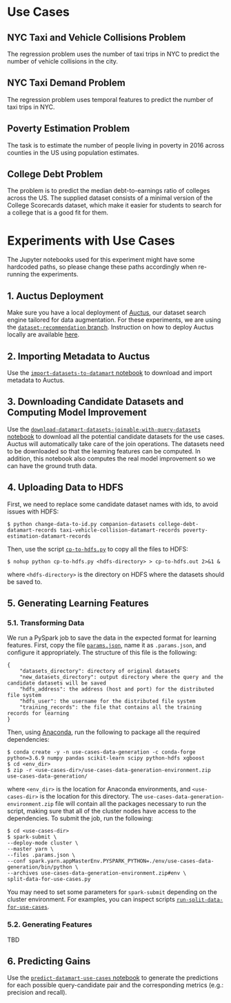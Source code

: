 # Use Cases

## NYC Taxi and Vehicle Collisions Problem

The regression problem uses the number of taxi trips in NYC to predict the number of vehicle collisions in the city.

## NYC Taxi Demand Problem

The regression problem uses temporal features to predict the number of taxi trips in NYC.

## Poverty Estimation Problem

The task is to estimate the number of people living in poverty in 2016 across counties in the US using population estimates.

## College Debt Problem

The problem is to predict the median debt-to-earnings ratio of colleges across the US. The supplied dataset consists of a minimal version of the College Scorecards dataset, which make it easier for students to search for a college that is a good fit for them.

# Experiments with Use Cases

The Jupyter notebooks used for this experiment might have some hardcoded paths, so please change these paths accordingly when re-running the experiments.

## 1. Auctus Deployment

Make sure you have a local deployment of [Auctus](https://gitlab.com/ViDA-NYU/datamart/datamart), our dataset search engine tailored for data augmentation. For these experiments, we are using the [`dataset-recommendation` branch](https://gitlab.com/ViDA-NYU/datamart/datamart/-/tree/dataset-recommendation). Instruction on how to deploy Auctus locally are available [here](https://gitlab.com/ViDA-NYU/datamart/datamart/-/blob/dataset-recommendation/README.md#local-deployment-development-setup).

## 2. Importing Metadata to Auctus

Use the [`import-datasets-to-datamart` notebook](datamart-data/import-datasets-to-datamart.ipynb) to download and import metadata to Auctus.

## 3. Downloading Candidate Datasets and Computing Model Improvement

Use the [`download-datamart-datasets-joinable-with-query-datasets` notebook](datamart-data/download-datamart-datasets-joinable-with-query-datasets.ipynb) to download all the potential candidate datasets for the use cases. Auctus will automatically take care of the join operations. The datasets need to be downloaded so that the learning features can be computed. In addition, this notebook also computes the real model improvement so we can have the ground truth data.

## 4. Uploading Data to HDFS

First, we need to replace some candidate dataset names with ids, to avoid issues with HDFS:

    $ python change-data-to-id.py companion-datasets college-debt-datamart-records taxi-vehicle-collision-datamart-records poverty-estimation-datamart-records

Then, use the script [`cp-to-hdfs.py`](datamart-data/cp-to-hdfs.py) to copy all the files to HDFS:

    $ nohup python cp-to-hdfs.py <hdfs-directory> > cp-to-hdfs.out 2>&1 &

where `<hdfs-directory>` is the directory on HDFS where the datasets should be saved to.

## 5. Generating Learning Features

### 5.1. Transforming Data

We run a PySpark job to save the data in the expected format for learning features. First, copy the file [`params.json`](params.json), name it as `.params.json`, and configure it appropriately. The structure of this file is the following:

```
{
    "datasets_directory": directory of original datasets
    "new_datasets_directory": output directory where the query and the candidate datasets will be saved
    "hdfs_address": the address (host and port) for the distributed file system
    "hdfs_user": the username for the distributed file system
    "training_records": the file that contains all the training records for learning
}
```

Then, using [Anaconda](https://www.anaconda.com/), run the following to package all the required dependencies:

    $ conda create -y -n use-cases-data-generation -c conda-forge python=3.6.9 numpy pandas scikit-learn scipy python-hdfs xgboost
    $ cd <env_dir>
    $ zip -r <use-cases-dir>/use-cases-data-generation-environment.zip use-cases-data-generation/

where `<env_dir>` is the location for Anaconda environments, and `<use-cases-dir>` is the location for this directory. The `use-cases-data-generation-environment.zip` file will contain all the packages necessary to run the script, making sure that all of the cluster nodes have access to the dependencies. To submit the job, run the following:

    $ cd <use-cases-dir>
    $ spark-submit \
    --deploy-mode cluster \
    --master yarn \
    --files .params.json \
    --conf spark.yarn.appMasterEnv.PYSPARK_PYTHON=./env/use-cases-data-generation/bin/python \
    --archives use-cases-data-generation-environment.zip#env \
    split-data-for-use-cases.py

You may need to set some parameters for `spark-submit` depending on the cluster environment. For examples, you can inspect scripts [`run-split-data-for-use-cases`](run-split-data-for-use-cases).

### 5.2. Generating Features

TBD

## 6. Predicting Gains

Use the [`predict-datamart-use-cases` notebook](datamart-data/predict-datamart-use-cases.ipynb) to generate the predictions for each possible query-candidate pair and the corresponding metrics (e.g.: precision and recall).